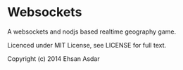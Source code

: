 Websockets
==========

A websockets and nodjs based realtime geography game.

Licenced under MIT License, see LICENSE for full text.

Copyright (c) 2014 Ehsan Asdar
